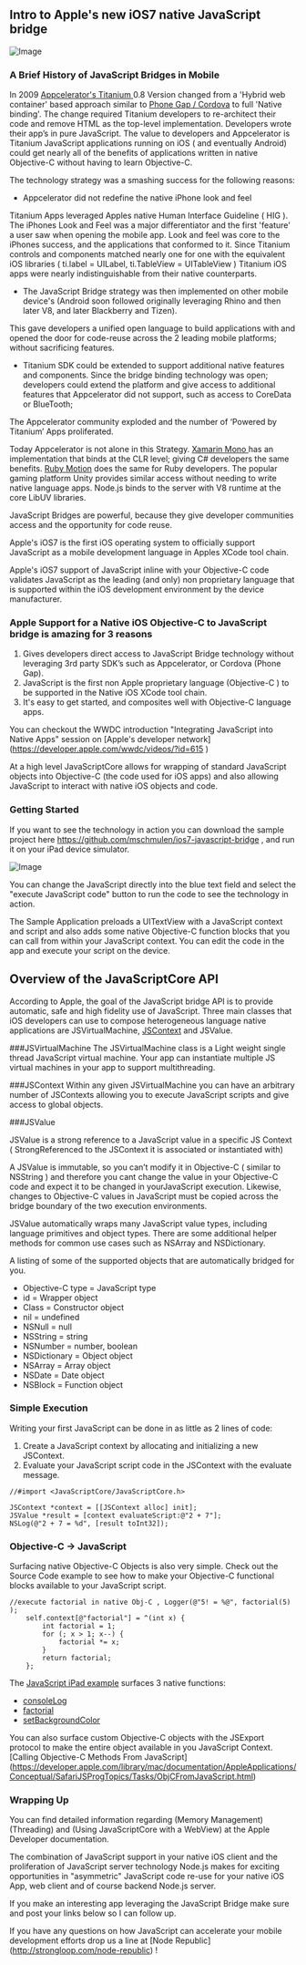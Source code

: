 ## Intro to Apple's new iOS7 native JavaScript bridge

![Image](screenshots/splash700x400.png?raw=true)


### A Brief History of JavaScript Bridges in Mobile

In 2009 [Appcelerator's Titanium ]( http://www.appcelerator.com ) 0.8 Version changed from a 'Hybrid web container' based approach similar to 
[Phone Gap / Cordova]( http://cordova.apache.org ) 
to full 'Native binding'. The change required Titanium developers to re-architect their code and remove HTML as the top-level implementation.  Developers wrote their app’s in pure JavaScript.  The value to developers and Appcelerator is Titanium JavaScript applications running on iOS ( and eventually Android) could get nearly all of the benefits of applications written in native Objective-C without having to learn Objective-C.

The technology strategy was a smashing success for the following reasons:

- Appcelerator did not redefine the native iPhone look and feel  

Titanium Apps leveraged Apples native Human Interface Guideline ( HIG ).  The iPhones Look and Feel was a major differentiator and the first 'feature' a user saw when opening the mobile app.  Look and feel was core to the iPhones success, and the applications that conformed to it.  Since Titanium controls and components matched nearly one for one with the equivalent iOS libraries ( ti.label = UILabel, ti.TableView = UITableView ) Titanium iOS apps were nearly indistinguishable from their native counterparts.

- The JavaScript Bridge strategy was then implemented on other mobile device's (Android soon followed originally leveraging Rhino and then later V8, and later Blackberry and Tizen). 

This gave developers a unified open language to build applications with and opened the door for code-reuse across the 2 leading mobile platforms; without sacrificing features.

- Titanium SDK could be extended to support additional native features and components. Since the bridge binding technology was open; developers could extend the platform and give access to additional features that Appcelerator did not support, such as access to CoreData or BlueTooth;

The Appcelerator community exploded and the number of ‘Powered by Titanium’ Apps proliferated.

Today Appcelerator is not alone in this Strategy.  [Xamarin Mono ](http://www.xamarin.com) has an implementation that binds at the CLR level; giving C# developers the same benefits.  [Ruby Motion](http://www.rubymotion.com/) does the same for Ruby developers.  The popular gaming platform Unity provides similar access without needing to write native language apps. Node.js binds to the server with V8 runtime at the core LibUV libraries.

JavaScript Bridges are powerful, because they give developer communities access and the opportunity for code reuse.

Apple's iOS7 is the first iOS operating system to officially support JavaScript as a mobile development language in Apples XCode tool chain.

Apple's iOS7 support of JavaScript inline with your Objective-C code validates JavaScript as the leading (and only) non proprietary language that is supported within the iOS development environment by the device manufacturer.

### Apple Support for a Native iOS Objective-C to JavaScript bridge is amazing for 3 reasons

1. Gives developers direct access to JavaScript Bridge technology without leveraging 3rd party SDK’s such as Appcelerator, or Cordova (Phone Gap).
2. JavaScript is the first non Apple proprietary language (Objective-C ) to be supported in the Native iOS XCode tool chain.
3. It's easy to get started, and composites well with Objective-C language apps.

You can checkout the WWDC introduction "Integrating JavaScript into Native Apps" session on [Apple's developer network] (https://developer.apple.com/wwdc/videos/?id=615 )

At a high level JavaScriptCore allows for wrapping of standard JavaScript objects into Objective-C (the code used for iOS apps) and also allowing JavaScript to interact with native iOS objects and code.

### Getting Started

If you want to see the technology in action you can download the sample project here https://github.com/mschmulen/ios7-javascript-bridge , and run it on your iPad device simulator.

![Image](screenshots/image1.png?raw=true)

You can change the JavaScript directly into the blue text field and select the "execute JavaScript code" button to run the code to see the technology in action.

The Sample Application preloads a UITextView with a JavaScript context and script and also adds some native Objective-C function blocks that you can call from within your JavaScript context.  You can edit the code in the app and execute your script on the device.

## Overview of the JavaScriptCore API

According to Apple, the goal of the JavaScript bridge API is to provide automatic, safe and high fidelity use of JavaScript.  Three main classes that iOS developers can use to compose heterogeneous language native applications are JSVirtualMachine, [JSContext](https://developer.apple.com/library/mac/documentation/JavaScriptCore/Reference/JSContextRef_header_reference/Reference/reference.html#//apple_ref/doc/uid/TP40011494) and JSValue.

###JSVirtualMachine
The JSVirtualMachine class is a Light weight single thread JavaScript virtual machine.  Your app can instantiate multiple JS virtual machines in your app to support multithreading.

###JSContext
Within any given JSVirtualMachine you can have an arbitrary number of JSContexts allowing you to execute JavaScript scripts and give access to global objects.

###JSValue

JSValue is a strong reference to a JavaScript value in a specific JS Context ( StrongReferenced to the JSContext it is associated or instantiated with)

A JSValue is immutable, so you can’t modify it in Objective-C ( similar to NSString ) and therefore you cant change the value in your Objective-C code and expect it to be changed in yourJavaScript execution. Likewise, changes to Objective-C values in JavaScript must be copied across the bridge boundary of the two execution environments.

JSValue automatically wraps many JavaScript value types, including language primitives and object types.  There are some additional helper methods for common use cases such as NSArray and NSDictionary.

A listing of some of the supported objects that are automatically bridged for you.

- Objective-C type = JavaScript type
- id = Wrapper object 
- Class = Constructor object
- nil = undefined
- NSNull = null
- NSString = string
- NSNumber = number, boolean
- NSDictionary = Object object
- NSArray = Array object
- NSDate = Date object
- NSBlock = Function object

### Simple Execution

Writing your first JavaScript can be done in as little as 2 lines of code:
1. Create a JavaScript context by allocating and initializing a new JSContext.
2. Evaluate your JavaScript script code in the JSContext with the evaluate message.

```
//#import <JavaScriptCore/JavaScriptCore.h>

JSContext *context = [[JSContext alloc] init];
JSValue *result = [context evaluateScript:@"2 + 7"];
NSLog(@"2 + 7 = %d", [result toInt32]);
```


### Objective-C → JavaScript

Surfacing native Objective-C Objects is also very simple. Check out the Source Code example to see how to make your Objective-C functional blocks available to your JavaScript script.

```
//execute factorial in native Obj-C , Logger(@"5! = %@", factorial(5) );
    self.context[@"factorial"] = ^(int x) {
        int factorial = 1;
        for (; x > 1; x--) {
            factorial *= x;
        }
        return factorial;
    };
```

The [JavaScript iPad example](https://github.com/mschmulen/ios7-javascript-bridge/tree/master/javascript-bridge-iPad) surfaces 3 native functions:

- [consoleLog](https://github.com/mschmulen/ios7-javascript-bridge/blob/master/javascript-bridge-iPad/javascriptIPad/ViewController.m#L83)
- [factorial](https://github.com/mschmulen/ios7-javascript-bridge/blob/master/javascript-bridge-iPad/javascriptIPad/ViewController.m#L88)
- [setBackgroundColor](https://github.com/mschmulen/ios7-javascript-bridge/blob/master/javascript-bridge-iPad/javascriptIPad/ViewController.m#L97)

You can also surface custom Objective-C objects with the JSExport protocol to make the entire object available in you JavaScript Context.[Calling Objective-C Methods From JavaScript] (https://developer.apple.com/library/mac/documentation/AppleApplications/Conceptual/SafariJSProgTopics/Tasks/ObjCFromJavaScript.html)

### Wrapping Up

You can find detailed information regarding (Memory Management) (Threading) and (Using JavaScriptCore with a WebView) at the Apple Developer documentation.

The combination of JavaScript support in your native iOS client and the proliferation of JavaScript server technology Node.js makes for exciting opportunities in "asymmetric" JavaScript code re-use for your native iOS App, web client and of course backend Node.js server.

If you make an interesting app leveraging the JavaScript Bridge make sure and post your links below so I can follow up.

If you have any questions on how JavaScript can accelerate your mobile development efforts drop us a line at [Node Republic] (http://strongloop.com/node-republic) !









